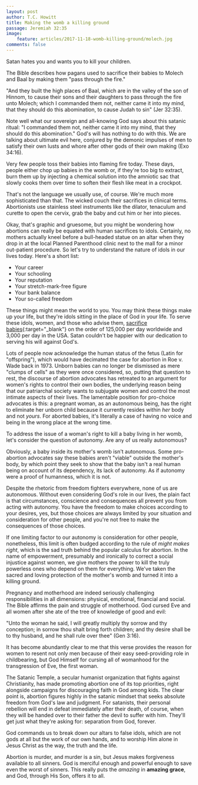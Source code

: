 ```yaml
---
layout: post
author: T.C. Howitt
title: Making the womb a killing ground
passage: Jeremiah 32:35
image:
    feature: articles/2017-11-18-womb-killing-ground/molech.jpg
comments: false
---
```


Satan hates you and wants you to kill your children.

The Bible describes how pagans used to sacrifice their babies to Molech and Baal by making them "pass through the fire."

"And they built the high places of Baal, which are in the valley of the son of Hinnom, to cause their sons and their daughters to pass through the fire unto Molech; which I commanded them not, neither came it into my mind, that they should do this abomination, to cause Judah to sin" (Jer 32:35).

Note well what our sovereign and all-knowing God says about this satanic ritual: "I commanded them not, neither came it into my mind, that they should do this abomination."  God's will has nothing to do with this.  We are talking about ultimate evil here, conjured by the demonic impulses of men to satisfy their own lusts and whore after other gods of their own making (Exo 34:16).

Very few people toss their babies into flaming fire today. These days, people either chop up babies in the womb or, if they're too big to extract, burn them up by injecting a chemical solution into the amniotic sac that slowly cooks them over time to soften their flesh like meat in a crockpot.

That's not the language we usually use, of course.  We're much more sophisticated than that.  The wicked couch their sacrifices in clinical terms.  Abortionists use stainless steel instruments like the dilator, tenaculum and curette to open the cervix, grab the baby and cut him or her into pieces.

Okay, that's graphic and gruesome, but you might be wondering how abortions can really be equated with human sacrifices to idols.  Certainly, no mothers actually kneel before a bull-headed statue on an altar when they drop in at the local Planned Parenthood clinic next to the mall for a minor out-patient procedure.  So let's try to understand the nature of idols in our lives today.  Here's a short list:

* Your career
* Your schooling
* Your reputation
* Your stretch-mark-free figure
* Your bank balance
* Your so-called freedom

These things might mean the world to you.  You may think these things make up your life, but they're idols sitting in the place of God in your life. To serve these idols, women, and those who advise them, [sacrifice babies](http://www.worldometers.info/abortions/){:target="_blank"} on the order of 125,000 per day worldwide and 3,000 per day in the USA. Satan couldn't be happier with our dedication to serving his will against God's.

Lots of people now acknowledge the human status of the fetus (Latin for "offspring"), which would have decimated the case for abortion in Roe v. Wade back in 1973.  Unborn babies can no longer be dismissed as mere "clumps of cells" as they were once considered, so, putting that question to rest, the discourse of abortion advocates has retreated to an argument for women's rights to control their own bodies, the underlying reason being that our patriarchal society wants to subjugate women and control the most intimate aspects of their lives.  The lamentable position for pro-choice advocates is this: a pregnant woman, as an autonomous being, has the right to eliminate her unborn child because it currently resides within *her* body and not *yours*.  For aborted babies, it's literally a case of having no voice and being in the wrong place at the wrong time.

To address the issue of a woman's right to kill a baby living in her womb, let's consider the question of autonomy. Are any of us really autonomous?

Obviously, a baby inside its mother's womb isn't autonomous. Some pro-abortion advocates say these babies aren't "viable" outside the mother's body, by which point they seek to show that the baby isn't a real human being on account of its dependency, its lack of autonomy. As if autonomy were a proof of humanness, which it is not.

Despite the rhetoric from freedom fighters everywhere, none of us are autonomous.  Without even considering God's role in our lives, the plain fact is that circumstances, conscience and consequences all prevent you from acting with autonomy.  You have the freedom to make choices according to your desires, yes, but those choices are always limited by your situation and consideration for other people, and you're not free to make the consequences of those choices.

If one limiting factor to our autonomy is consideration for other people, nonetheless, this limit is often budged according to the rule of *might makes right*, which is the sad truth behind the popular calculus for abortion.  In the name of empowerment, presumably and ironically to correct a social injustice against women, we give mothers the power to kill the truly powerless ones who depend on them for everything.  We've taken the sacred and loving protection of the mother's womb and turned it into a killing ground.

Pregnancy and motherhood are indeed seriously challenging responsibilities in all dimensions: physical, emotional, financial and social.  The Bible affirms the pain and struggle of motherhood.  God cursed Eve and all women after she ate of the tree of knowledge of good and evil:

"Unto the woman he said, I will greatly multiply thy sorrow and thy conception; in sorrow thou shalt bring forth children; and thy desire shall be to thy husband, and he shall rule over thee" (Gen 3:16).

It has become abundantly clear to me that this verse provides the reason for women to resent not only men because of their easy seed-providing role in childbearing, but God Himself for cursing all of womanhood for the transgression of Eve, the first woman.

The Satanic Temple, a secular humanist organization that fights against Christianity, has made promoting abortion one of its top priorities, right alongside campaigns for discouraging faith in God among kids.  The clear point is, abortion figures highly in the satanic mindset that seeks absolute freedom from God's law and judgment.  For satanists, their personal rebellion will end in defeat immediately after their death, of course, when they will be handed over to their father the devil to suffer with him.  They'll get just what they're asking for: separation from God, forever.

God commands us to break down our altars to false idols, which are not gods at all but the work of our own hands, and to worship Him alone in Jesus Christ as the way, the truth and the life.

Abortion is murder, and murder is a sin, but Jesus makes forgiveness available to all sinners. God is merciful enough and powerful enough to save even the worst of sinners. This really puts the *amazing* in **amazing grace**, and God, through His Son, offers it to all.
